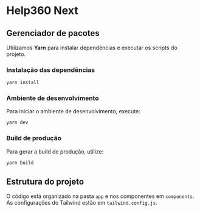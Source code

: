 # Help360 Next

## Gerenciador de pacotes

Utilizamos **Yarn** para instalar dependências e executar os scripts do projeto.

### Instalação das dependências

```bash
yarn install
```

### Ambiente de desenvolvimento

Para iniciar o ambiente de desenvolvimento, execute:

```bash
yarn dev
```

### Build de produção

Para gerar a build de produção, utilize:

```bash
yarn build
```

## Estrutura do projeto

O código está organizado na pasta `app` e nos componentes em `components`. As configurações do Tailwind estão em `tailwind.config.js`.